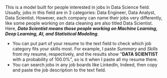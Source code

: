 
This is a model built for people interested in jobs in Data Science field. Usually, jobs in this field are in 3 categories: Data Engineer, Data Analyst, Data Scientist. However, each company can name their jobs very differently, like some people working on data cleaning are also titled Data Scientist. Here, ***Data Scientist means those people working on Machine Learning, Deep Learning, AI, and Statistical Modeling***. 
- You can put part of your resume to the text field to check which job category fits your skills most. For example, I paste *Summary* and *Skills* from my resume, respectively, and the results show "**DATA SCIENTIST** with a probability of 100.0%", so is it when I paste all my resume there.
- You can search jobs in any job boards like LinkedIn, Indeed, then copy and paste the job description to the text field.
